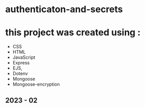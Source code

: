 # authenticaton-and-secrets

# this project was created using :
  - CSS
  - HTML
  - JavaScript
  - Express
  - EJS,
  - Dotenv
  - Mongoose
  - Mongoose-encryption
  
  
  ## 2023 - 02
